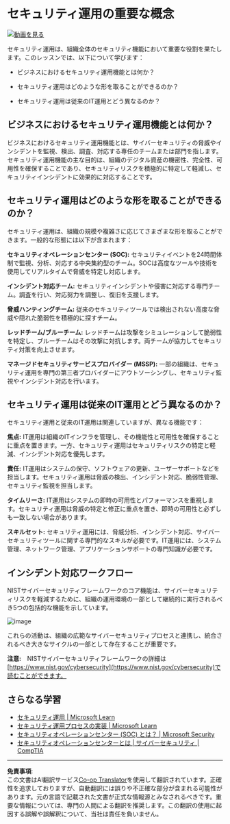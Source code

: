 <!--
CO_OP_TRANSLATOR_METADATA:
{
  "original_hash": "6a55b31df9eebf550d040cef0ef7dff3",
  "translation_date": "2025-09-03T22:17:02+00:00",
  "source_file": "4.1 SecOps key concepts.md",
  "language_code": "ja"
}
-->
# セキュリティ運用の重要な概念

[![動画を見る](../../translated_images/4-1_placeholder.0123f726051a7b9662e6dfa95b10962cbe64c002cde9640da84711fd8d3df642.ja.png)](https://learn-video.azurefd.net/vod/player?id=6a1cf511-89e0-493a-8ef9-91c458200266)

セキュリティ運用は、組織全体のセキュリティ機能において重要な役割を果たします。このレッスンでは、以下について学びます：

- ビジネスにおけるセキュリティ運用機能とは何か？

- セキュリティ運用はどのような形を取ることができるのか？

- セキュリティ運用は従来のIT運用とどう異なるのか？

## ビジネスにおけるセキュリティ運用機能とは何か？

ビジネスにおけるセキュリティ運用機能とは、サイバーセキュリティの脅威やインシデントを監視、検出、調査、対応する専任のチームまたは部門を指します。セキュリティ運用機能の主な目的は、組織のデジタル資産の機密性、完全性、可用性を確保することであり、セキュリティリスクを積極的に特定して軽減し、セキュリティインシデントに効果的に対応することです。

## セキュリティ運用はどのような形を取ることができるのか？

セキュリティ運用は、組織の規模や複雑さに応じてさまざまな形を取ることができます。一般的な形態には以下が含まれます：

**セキュリティオペレーションセンター (SOC):** セキュリティイベントを24時間体制で監視、分析、対応する中央集約型のチーム。SOCは高度なツールや技術を使用してリアルタイムで脅威を特定し対応します。

**インシデント対応チーム:** セキュリティインシデントや侵害に対応する専門チーム。調査を行い、対応努力を調整し、復旧を支援します。

**脅威ハンティングチーム:** 従来のセキュリティツールでは検出されない高度な脅威や隠れた脆弱性を積極的に探すチーム。

**レッドチーム/ブルーチーム:** レッドチームは攻撃をシミュレーションして脆弱性を特定し、ブルーチームはその攻撃に対抗します。両チームが協力してセキュリティ対策を向上させます。

**マネージドセキュリティサービスプロバイダー (MSSP):** 一部の組織は、セキュリティ運用を専門の第三者プロバイダーにアウトソーシングし、セキュリティ監視やインシデント対応を行います。

## セキュリティ運用は従来のIT運用とどう異なるのか？

セキュリティ運用と従来のIT運用は関連していますが、異なる機能です：

**焦点:** IT運用は組織のITインフラを管理し、その機能性と可用性を確保することに重点を置きます。一方、セキュリティ運用はセキュリティリスクの特定と軽減、インシデント対応を優先します。

**責任:** IT運用はシステムの保守、ソフトウェアの更新、ユーザーサポートなどを担当します。セキュリティ運用は脅威の検出、インシデント対応、脆弱性管理、セキュリティ監視を担当します。

**タイムリーさ:** IT運用はシステムの即時の可用性とパフォーマンスを重視します。セキュリティ運用は脅威の特定と修正に重点を置き、即時の可用性と必ずしも一致しない場合があります。

**スキルセット:** セキュリティ運用には、脅威分析、インシデント対応、サイバーセキュリティツールに関する専門的なスキルが必要です。IT運用には、システム管理、ネットワーク管理、アプリケーションサポートの専門知識が必要です。

## インシデント対応ワークフロー

NISTサイバーセキュリティフレームワークのコア機能は、サイバーセキュリティリスクを軽減するために、組織の運用環境の一部として継続的に実行されるべき5つの包括的な機能を示しています。

![image](https://github.com/microsoft/Security-101/assets/139931591/f6d19dce-f96e-47bd-9e0a-8019675a602d)

これらの活動は、組織の広範なサイバーセキュリティプロセスと連携し、統合されるべき大きなサイクルの一部として存在することが重要です。

**注意:** NISTサイバーセキュリティフレームワークの詳細は[https://www.nist.gov/cybersecurity](https://www.nist.gov/cybersecurity)で読むことができます。

## さらなる学習

- [セキュリティ運用 | Microsoft Learn](https://learn.microsoft.com/security/operations/overview?WT.mc_id=academic-96948-sayoung)
- [セキュリティ運用プロセスの実装 | Microsoft Learn](https://learn.microsoft.com/security/operations/?WT.mc_id=academic-96948-sayoung)
- [セキュリティオペレーションセンター (SOC) とは？ | Microsoft Security](https://www.microsoft.com/security/business/security-101/what-is-a-security-operations-center-soc?WT.mc_id=academic-96948-sayoung)
- [セキュリティオペレーションセンターとは | サイバーセキュリティ | CompTIA](https://www.comptia.org/content/articles/what-is-a-security-operations-center)

---

**免責事項**:  
この文書はAI翻訳サービス[Co-op Translator](https://github.com/Azure/co-op-translator)を使用して翻訳されています。正確性を追求しておりますが、自動翻訳には誤りや不正確な部分が含まれる可能性があります。元の言語で記載された文書が正式な情報源とみなされるべきです。重要な情報については、専門の人間による翻訳を推奨します。この翻訳の使用に起因する誤解や誤解釈について、当社は責任を負いません。
